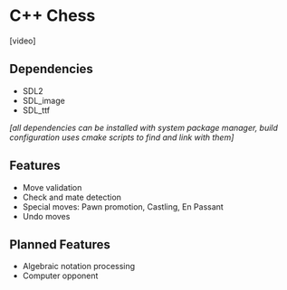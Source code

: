 # C++ Chess

[video]

## Dependencies
 - SDL2
 - SDL_image
 - SDL_ttf

*[all dependencies can be installed with system package manager, build configuration uses cmake scripts to find and link with them]*

## Features
 - Move validation
 - Check and mate detection
 - Special moves: Pawn promotion, Castling, En Passant
 - Undo moves

## Planned Features
 - Algebraic notation processing
 - Computer opponent
